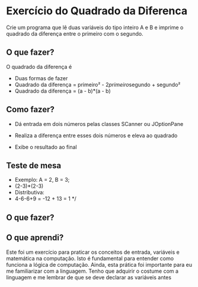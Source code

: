 # Exercício do Quadrado da Diferenca

Crie um programa que lê duas variáveis do tipo inteiro A e B e imprime o quadrado da diferença entre o primeiro com o segundo.

## O que fazer?

O quadrado da diferença é

* Duas formas de fazer
* Quadrado da diferença = primeiro² - 2*primeiro*segundo + segundo²
* Quadrado da diferença = (a - b)*(a - b)

## Como fazer?

* Dá entrada em dois números pelas classes SCanner ou JOptionPane

* Realiza a diferença entre esses dois números e eleva ao quadrado

* Exibe o resultado ao final

## Teste de mesa

* Exemplo: A = 2, B = 3;
* (2-3)*(2-3)
*  Distributiva:
* 4-6-6+9 = -12 + 13 = 1
*/


## O que fazer?



## O que aprendi?
Este foi um exercício para praticar os conceitos de entrada, variáveis e matemática na computação. Isto é fundamental para entender como funciona a lógica de computação. Ainda, esta prática foi importante para eu me familiarizar com a linguagem. Tenho que adquirir o costume com a linguagem e me lembrar de que se deve declarar as variáveis antes